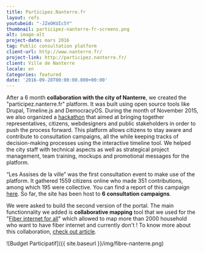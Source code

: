 ```yaml
---
title: Participez.Nanterre.fr
layout: refs
youtubeid: "-JZeOKUIc5Y"
thumbnail: participez-nanterre-fr-screens.png
alt: image-alt
project-date: mars 2016
tag: Public consultation platform
client-url: http://www.nanterre.fr/
project-link: http://participez.nanterre.fr/
client: Ville de Nanterre
locale: en
Categories: featured
date: '2016-09-28T00:00:00.000+00:00'
---
```


After a 6 month **collaboration with the city of Nanterre**, we created the "participez.nanterre.fr" platform. It was built using open source tools like Drupal, Timeline.js and DemocracyOS. During the month of November 2015, we also organized a [hackathon](http://www.nanterredigital.fr/hackathon/) that aimed at bringing together representatives, citizens, webdesigners and public stakeholders in order to push the process forward.
This platform allows citizens to stay aware and contribute to consultation campaigns, all the while keeping tracks of decision-making processes using the interactive timeline tool.
We helped the city staff with technical aspects as well as strategical project management, team training, mockups and promotional messages for the platform.

“Les Assises de la ville” was the first consultation event to make use of the platform. It gathered 1559 citizens online who made 351 contributions, among which 195 were collective. You can find a report of this campaign [here](https://participez.nanterre.fr/sites/default/files/SynthAssisesPRINT.pdf).
So far, the site has been host to **6 consultation campaigns**.

We were asked to build the second version of the portal. The main functionnality we added is **collaborative mapping** tool that we used for the "[Fiber internet for all](https://participez.nanterre.fr/campagne/fibre-pour-tous)" which allowed to map more than 2000 household who want to have fiber internet and currently don't ! To know more about this collaboration, [check out article](https://medium.com/open-source-politics/how-we-built-a-permanent-agora-in-nanterre-f4e5b019c6b4).

![Budget Participatif]({{ site.baseurl }}/img/fibre-nanterre.png)
